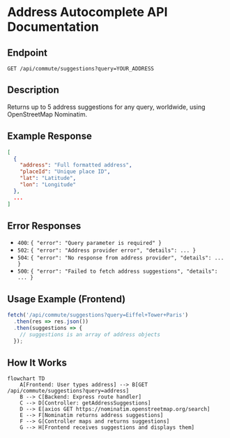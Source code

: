 # Address Autocomplete API Documentation

## Endpoint

```
GET /api/commute/suggestions?query=YOUR_ADDRESS
```

## Description
Returns up to 5 address suggestions for any query, worldwide, using OpenStreetMap Nominatim.

## Example Response
```json
[
  {
    "address": "Full formatted address",
    "placeId": "Unique place ID",
    "lat": "Latitude",
    "lon": "Longitude"
  },
  ...
]
```

## Error Responses
- `400`: `{ "error": "Query parameter is required" }`
- `502`: `{ "error": "Address provider error", "details": ... }`
- `504`: `{ "error": "No response from address provider", "details": ... }`
- `500`: `{ "error": "Failed to fetch address suggestions", "details": ... }`

## Usage Example (Frontend)
```js
fetch('/api/commute/suggestions?query=Eiffel+Tower+Paris')
  .then(res => res.json())
  .then(suggestions => {
    // suggestions is an array of address objects
  });
```

## How It Works
```mermaid
flowchart TD
    A[Frontend: User types address] --> B[GET /api/commute/suggestions?query=address]
    B --> C[Backend: Express route handler]
    C --> D[Controller: getAddressSuggestions]
    D --> E[axios GET https://nominatim.openstreetmap.org/search]
    E --> F[Nominatim returns address suggestions]
    F --> G[Controller maps and returns suggestions]
    G --> H[Frontend receives suggestions and displays them]
``` 